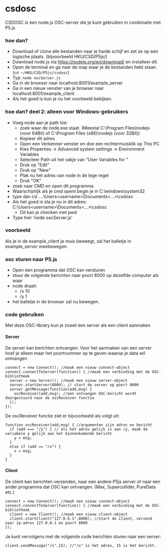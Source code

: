 # csdosc #

CSDOSC is een node.js OSC-server die je kunt gebruiken in combinatie met P5.js.  

### hoe dan? ###
* Download of clone alle bestanden naar je harde schijf en zet ze op een logische plaats. (bijvoorbeeld HKU/CSD/P5js/) 
* Download node.js via https://nodejs.org/en/download/ en installeer dit.  
* Open de terminal en ga naar de map waar je de bestanden hebt staan. (`cd ~/HKU/CSD/P5js/csdosc`)
* Typ: `node oscServer.js` 
* Ga in de browser naar localhost:8001/example_server  
* Ga in een nieuw venster van je browser naar localhost:8001/example_client
* Als het goed is kun je nu het voorbeeld bekijken. 

### hoe dan? deel 2: alleen voor Windows-gebruikers ###
* Voeg node aan je path toe:
    * zoek waar de node.exe staat. (Meestal C:\Program Files\nodejs (voor 64Bit) of C:\Program Files (x86)\nodejs (voor 32Bit))
    * Kopieer dit adres
    * Open een Verkenner venster en doe een rechtermuisklik op This PC
    * Kies Properties -> Advanced system settings -> Environment Variables
    * Selecteer Path uit het vakje van "User Variables for <name>"
    * Druk op "Edit" 
    * Druk op "New"
    * Plak nu het adres van node in de lege regel
    * Druk "OK"
* zoek naar CMD en open dit programma.
* Waarschijnlijk als je cmd opent begin je in C:\windows\system32
* type dan cd ..\..\Users\<username>\Documents\<...>\csdosc
* Als het goed is sta je nu in dit adres: C:\Users\<username>\Documents\<...>\csdosc
    * Dit kan je checken met pwd
* Type hier 'node oscServer.js'  


### voorbeeld ###
Als je in de example_client je muis beweegt, zal het balletje in
example_server meebewegen.

### osc sturen naar P5.js ###
* Open een programma dat OSC kan versturen
* stuur de volgende berichten naar poort 8000 op dezelfde computer als waar
* node draait: 
    * /x 10 
    * /y 1
* het balletje in de browser zal nu bewegen.

### code gebruiken ###
Met deze OSC-library kun je zowel een server als een client aanmaken

#### Server ####
De server kan berichten ontvangen. Voor het aanmaken van een server hoef je alleen maar het poortnummer op te geven waarop je data wil ontvangen

~~~
connect = new Connect(); //maak een nieuw connect-object
connect.connectToServer(function() { //maak een verbinding met de OSC-bibliotheek
  server = new Server(); //maak een nieuw server-object
  server.startServer(8000); // start de server op poort 8000
  server.getMessage(function(add,msg) { 
    oscReceiver(add,msg); //een ontvangen OSC-bericht wordt doorgestuurd naar de oscReceiver functie
  }); 
});
~~~

De oscReceiver functie ziet er bijvoorbeeld als volgt uit:

~~~
function oscReceiver(add,msg) { //argumenten zijn adres en bericht
  if (add === "/y") { // als het adres gelijk is aan /y, maak de variabele y gelijk aan het binnenkomende bericht
    y = msg;
  }
  else if (add == "/x") {
    x = msg;
  }
}
~~~

#### Client ####
De client kan berichten verzenden, naar een andere P5js server of naar een
ander programma dat OSC kan ontvangen. (Max, Supercollider, PureData etc.) 

~~~
connect = new Connect(); //maak een nieuw connect-object
connect.connectToServer(function() { //maak een verbinding met de OSC-bibliotheek
  client = new Client(); //maak een nieuw client-object 
  client.startClient("127.0.0.1",8000); //start de client, verzend naar ip-adres 127.0.0.1 en poort 8000
});
~~~

Je kunt vervolgens met de volgende code berichten sturen naar een server:

~~~
client.sendMessage("/x",15); //"/x" is het adres, 15 is het bericht.  
~~~

